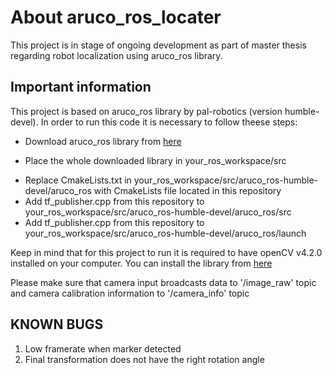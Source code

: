 # About aruco_ros_locater
This project is in stage of ongoing development as part of master thesis regarding robot localization using aruco_ros library.

## Important information
This project is based on aruco_ros library by pal-robotics (version humble-devel). In order to run this code it is necessary to follow theese steps:
- Download aruco_ros library from [here](https://github.com/pal-robotics/aruco_ros) 
* Place the whole downloaded library in your_ros_workspace/src
+ Replace CmakeLists.txt in your_ros_workspace/src/aruco_ros-humble-devel/aruco_ros with CmakeLists file located in this repository
+ Add tf_publisher.cpp from this repository to your_ros_workspace/src/aruco_ros-humble-devel/aruco_ros/src
+ Add tf_publisher.cpp from this repository to your_ros_workspace/src/aruco_ros-humble-devel/aruco_ros/launch

Keep in mind that for this project to run it is required to have openCV v4.2.0 installed on your computer. You can install the library from [here](https://github.com/opencv/opencv/releases/tag/4.2.0)

Please make sure that camera input broadcasts data to '/image_raw' topic and camera calibration information to '/camera_info' topic

## KNOWN BUGS
1. Low framerate when marker detected
2. Final transformation does not have the right rotation angle
